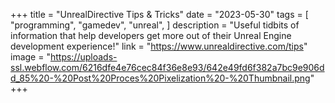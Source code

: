 +++
title = "UnrealDirective Tips & Tricks"
date = "2023-05-30"
tags = [
    "programming",
    "gamedev",
    "unreal",
]
description = "Useful tidbits of information that help developers get more out of their Unreal Engine development experience!"
link = "https://www.unrealdirective.com/tips"
image = "https://uploads-ssl.webflow.com/6216dfe4e76cec84f36e8e93/642e49fd6f382a7bc9e906dd_85%20-%20Post%20Proces%20Pixelization%20-%20Thumbnail.png"
+++
